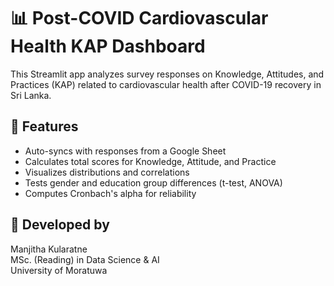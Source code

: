 # 📊 Post-COVID Cardiovascular Health KAP Dashboard

This Streamlit app analyzes survey responses on Knowledge, Attitudes, and Practices (KAP) related to cardiovascular health after COVID-19 recovery in Sri Lanka.

## 🚀 Features
- Auto-syncs with responses from a Google Sheet
- Calculates total scores for Knowledge, Attitude, and Practice
- Visualizes distributions and correlations
- Tests gender and education group differences (t-test, ANOVA)
- Computes Cronbach's alpha for reliability


## 📩 Developed by

Manjitha Kularatne  
MSc. (Reading) in Data Science & AI  
University of Moratuwa

